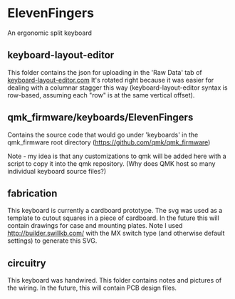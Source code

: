 # ElevenFingers
An ergonomic split keyboard

## keyboard-layout-editor
This folder contains the json for uploading in the 'Raw Data' tab of [keyboard-layout-editor.com](http://www.keyboard-layout-editor.com/)
It's rotated right because it was easier for dealing with a columnar stagger this way (keyboard-layout-editor syntax is row-based, assuming each "row" is at the same vertical offset).

## qmk_firmware/keyboards/ElevenFingers
Contains the source code that would go under 'keyboards' in the qmk_firmware root directory (https://github.com/qmk/qmk_firmware)

Note - my idea is that any customizations to qmk will be added here with a script to copy it into the qmk repository.  (Why does QMK host so many individual keyboard source files?)

## fabrication
This keyboard is currently a cardboard prototype.  The svg was used as a template to cutout squares in a piece of cardboard.  In the future this will contain drawings for case and mounting plates.  Note I used http://builder.swillkb.com/ with the MX switch type (and otherwise default settings) to generate this SVG.

## circuitry
This keyboard was handwired.  This folder contains notes and pictures of the wiring.  In the future, this will contain PCB design files.


